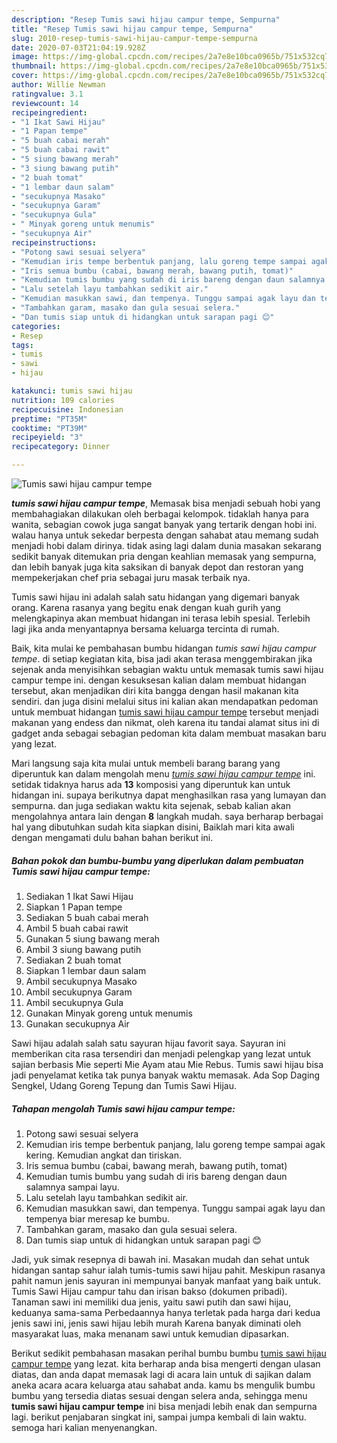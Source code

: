 ```yaml
---
description: "Resep Tumis sawi hijau campur tempe, Sempurna"
title: "Resep Tumis sawi hijau campur tempe, Sempurna"
slug: 2010-resep-tumis-sawi-hijau-campur-tempe-sempurna
date: 2020-07-03T21:04:19.928Z
image: https://img-global.cpcdn.com/recipes/2a7e8e10bca0965b/751x532cq70/tumis-sawi-hijau-campur-tempe-foto-resep-utama.jpg
thumbnail: https://img-global.cpcdn.com/recipes/2a7e8e10bca0965b/751x532cq70/tumis-sawi-hijau-campur-tempe-foto-resep-utama.jpg
cover: https://img-global.cpcdn.com/recipes/2a7e8e10bca0965b/751x532cq70/tumis-sawi-hijau-campur-tempe-foto-resep-utama.jpg
author: Willie Newman
ratingvalue: 3.1
reviewcount: 14
recipeingredient:
- "1 Ikat Sawi Hijau"
- "1 Papan tempe"
- "5 buah cabai merah"
- "5 buah cabai rawit"
- "5 siung bawang merah"
- "3 siung bawang putih"
- "2 buah tomat"
- "1 lembar daun salam"
- "secukupnya Masako"
- "secukupnya Garam"
- "secukupnya Gula"
- " Minyak goreng untuk menumis"
- "secukupnya Air"
recipeinstructions:
- "Potong sawi sesuai selyera"
- "Kemudian iris tempe berbentuk panjang, lalu goreng tempe sampai agak kering. Kemudian angkat dan tiriskan."
- "Iris semua bumbu (cabai, bawang merah, bawang putih, tomat)"
- "Kemudian tumis bumbu yang sudah di iris bareng dengan daun salamnya sampai layu."
- "Lalu setelah layu tambahkan sedikit air."
- "Kemudian masukkan sawi, dan tempenya. Tunggu sampai agak layu dan tempenya biar meresap ke bumbu."
- "Tambahkan garam, masako dan gula sesuai selera."
- "Dan tumis siap untuk di hidangkan untuk sarapan pagi 😊"
categories:
- Resep
tags:
- tumis
- sawi
- hijau

katakunci: tumis sawi hijau 
nutrition: 109 calories
recipecuisine: Indonesian
preptime: "PT35M"
cooktime: "PT39M"
recipeyield: "3"
recipecategory: Dinner

---
```



![Tumis sawi hijau campur tempe](https://img-global.cpcdn.com/recipes/2a7e8e10bca0965b/751x532cq70/tumis-sawi-hijau-campur-tempe-foto-resep-utama.jpg)

<b><i>tumis sawi hijau campur tempe</i></b>, Memasak bisa menjadi sebuah hobi yang membahagiakan dilakukan oleh berbagai kelompok. tidaklah hanya para wanita, sebagian cowok juga sangat banyak yang tertarik dengan hobi ini. walau hanya untuk sekedar berpesta dengan sahabat atau memang sudah menjadi hobi dalam dirinya. tidak asing lagi dalam dunia masakan sekarang sedikit banyak ditemukan pria dengan keahlian memasak yang sempurna, dan lebih banyak juga kita saksikan di banyak depot dan restoran yang mempekerjakan chef pria sebagai juru masak terbaik nya.

Tumis sawi hijau ini adalah salah satu hidangan yang digemari banyak orang. Karena rasanya yang begitu enak dengan kuah gurih yang melengkapinya akan membuat hidangan ini terasa lebih spesial. Terlebih lagi jika anda menyantapnya bersama keluarga tercinta di rumah.

Baik, kita mulai ke pembahasan bumbu hidangan <i>tumis sawi hijau campur tempe</i>. di setiap kegiatan kita, bisa jadi akan terasa menggembirakan jika sejenak anda menyisihkan sebagian waktu untuk memasak tumis sawi hijau campur tempe ini. dengan kesuksesan kalian dalam membuat hidangan tersebut, akan menjadikan diri kita bangga dengan hasil makanan kita sendiri. dan juga disini melalui situs ini kalian akan mendapatkan pedoman untuk membuat hidangan <u>tumis sawi hijau campur tempe</u> tersebut menjadi makanan yang endess dan nikmat, oleh karena itu tandai alamat situs ini di gadget anda sebagai sebagian pedoman kita dalam membuat masakan baru yang lezat.


Mari langsung saja kita mulai untuk membeli barang barang yang diperuntuk kan dalam mengolah menu <u><i>tumis sawi hijau campur tempe</i></u> ini. setidak tidaknya harus ada <b>13</b> komposisi yang diperuntuk kan untuk hidangan ini. supaya berikutnya dapat menghasilkan rasa yang lumayan dan sempurna. dan juga sediakan waktu kita sejenak, sebab kalian akan mengolahnya antara lain dengan <b>8</b> langkah mudah. saya berharap berbagai hal yang dibutuhkan sudah kita siapkan disini, Baiklah mari kita awali dengan mengamati dulu bahan bahan berikut ini.

<!--inarticleads1-->

##### Bahan pokok dan bumbu-bumbu yang diperlukan dalam pembuatan Tumis sawi hijau campur tempe:

1. Sediakan 1 Ikat Sawi Hijau
1. Siapkan 1 Papan tempe
1. Sediakan 5 buah cabai merah
1. Ambil 5 buah cabai rawit
1. Gunakan 5 siung bawang merah
1. Ambil 3 siung bawang putih
1. Sediakan 2 buah tomat
1. Siapkan 1 lembar daun salam
1. Ambil secukupnya Masako
1. Ambil secukupnya Garam
1. Ambil secukupnya Gula
1. Gunakan  Minyak goreng untuk menumis
1. Gunakan secukupnya Air


Sawi hijau adalah salah satu sayuran hijau favorit saya. Sayuran ini memberikan cita rasa tersendiri dan menjadi pelengkap yang lezat untuk sajian berbasis Mie seperti Mie Ayam atau Mie Rebus. Tumis sawi hijau bisa jadi penyelamat ketika tak punya banyak waktu memasak. Ada Sop Daging Sengkel, Udang Goreng Tepung dan Tumis Sawi Hijau. 

<!--inarticleads2-->

##### Tahapan mengolah Tumis sawi hijau campur tempe:

1. Potong sawi sesuai selyera
1. Kemudian iris tempe berbentuk panjang, lalu goreng tempe sampai agak kering. Kemudian angkat dan tiriskan.
1. Iris semua bumbu (cabai, bawang merah, bawang putih, tomat)
1. Kemudian tumis bumbu yang sudah di iris bareng dengan daun salamnya sampai layu.
1. Lalu setelah layu tambahkan sedikit air.
1. Kemudian masukkan sawi, dan tempenya. Tunggu sampai agak layu dan tempenya biar meresap ke bumbu.
1. Tambahkan garam, masako dan gula sesuai selera.
1. Dan tumis siap untuk di hidangkan untuk sarapan pagi 😊


Jadi, yuk simak resepnya di bawah ini. Masakan mudah dan sehat untuk hidangan santap sahur ialah tumis-tumis sawi hijau pahit. Meskipun rasanya pahit namun jenis sayuran ini mempunyai banyak manfaat yang baik untuk. Tumis Sawi Hijau campur tahu dan irisan bakso (dokumen pribadi). Tanaman sawi ini memiliki dua jenis, yaitu sawi putih dan sawi hijau, keduanya sama-sama Perbedaannya hanya terletak pada harga dari kedua jenis sawi ini, jenis sawi hijau lebih murah Karena banyak diminati oleh masyarakat luas, maka menanam sawi untuk kemudian dipasarkan. 

Berikut sedikit pembahasan masakan perihal bumbu bumbu <u>tumis sawi hijau campur tempe</u> yang lezat. kita berharap anda bisa mengerti dengan ulasan diatas, dan anda dapat memasak lagi di acara lain untuk di sajikan dalam aneka acara acara keluarga atau sahabat anda. kamu bs mengulik bumbu bumbu yang tersedia diatas sesuai dengan selera anda, sehingga menu <b>tumis sawi hijau campur tempe</b> ini bisa menjadi lebih enak dan sempurna lagi. berikut penjabaran singkat ini, sampai jumpa kembali di lain waktu. semoga hari kalian menyenangkan.
